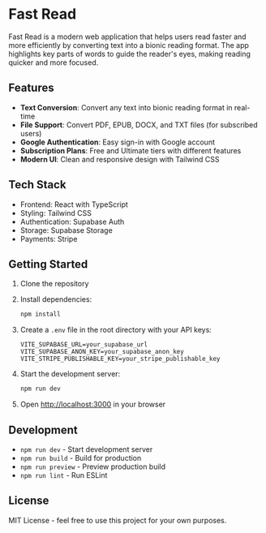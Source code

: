 # Fast Read

Fast Read is a modern web application that helps users read faster and more efficiently by converting text into a bionic reading format. The app highlights key parts of words to guide the reader's eyes, making reading quicker and more focused.

## Features

- **Text Conversion**: Convert any text into bionic reading format in real-time
- **File Support**: Convert PDF, EPUB, DOCX, and TXT files (for subscribed users)
- **Google Authentication**: Easy sign-in with Google account
- **Subscription Plans**: Free and Ultimate tiers with different features
- **Modern UI**: Clean and responsive design with Tailwind CSS

## Tech Stack

- Frontend: React with TypeScript
- Styling: Tailwind CSS
- Authentication: Supabase Auth
- Storage: Supabase Storage
- Payments: Stripe

## Getting Started

1. Clone the repository
2. Install dependencies:
   ```bash
   npm install
   ```

3. Create a `.env` file in the root directory with your API keys:
   ```
   VITE_SUPABASE_URL=your_supabase_url
   VITE_SUPABASE_ANON_KEY=your_supabase_anon_key
   VITE_STRIPE_PUBLISHABLE_KEY=your_stripe_publishable_key
   ```

4. Start the development server:
   ```bash
   npm run dev
   ```

5. Open [http://localhost:3000](http://localhost:3000) in your browser

## Development

- `npm run dev` - Start development server
- `npm run build` - Build for production
- `npm run preview` - Preview production build
- `npm run lint` - Run ESLint

## License

MIT License - feel free to use this project for your own purposes. 